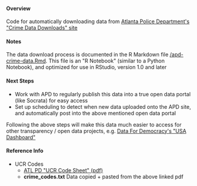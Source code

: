 #### Overview
Code for automatically downloading data from [Atlanta Police Department's "Crime Data Downloads" site ](http://http://www.atlantapd.org/i-want-to/crime-data-downloads)

#### Notes
The data download process is documented in the R Markdown file [/apd-crime-data.Rmd](/apd-crime-data.Rmd).  This file is an "R Notebook" (similar to a Python Notebook), and optimized for use in RStudio, version 1.0 and later

#### Next Steps
* Work with APD to regularly publish this data into a true open data portal (like Socrata) for easy access
* Set up scheduling to detect when new data uploaded onto the APD site, and automatically post into the above mentioned open data portal

Following the above steps will make this data much easier to access for other transparency / open data projects, e.g. [Data For Democracy's "USA Dashboard"](https://github.com/Data4Democracy/usa-dashboard)

#### Reference Info
   * UCR Codes
      * [ATL PD "UCR Code Sheet" (pdf)](http://www.atlantapd.org/pdf/crime-data-downloads/28.pdf)
      * **crime_codes.txt** Data copied + pasted from the above linked pdf
